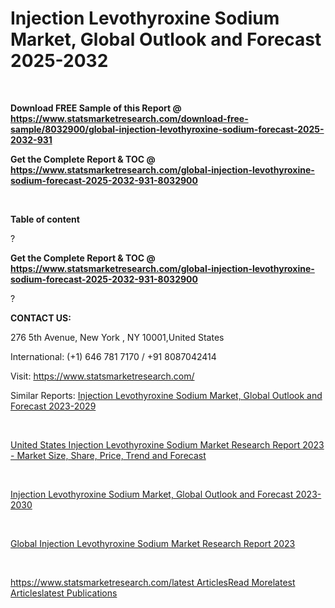 <h1>Injection Levothyroxine Sodium Market, Global Outlook and Forecast 2025-2032</h1><br/><p><strong>Download FREE Sample of this Report @ <a href="https://www.statsmarketresearch.com/download-free-sample/8032900/global-injection-levothyroxine-sodium-forecast-2025-2032-931">https://www.statsmarketresearch.com/download-free-sample/8032900/global-injection-levothyroxine-sodium-forecast-2025-2032-931</a></strong></p>
 
 
 
 <div><b>Get the Complete Report & TOC @ <a href="https://www.statsmarketresearch.com/global-injection-levothyroxine-sodium-forecast-2025-2032-931-8032900">https://www.statsmarketresearch.com/global-injection-levothyroxine-sodium-forecast-2025-2032-931-8032900</a></b></div>
 
 
 
 <p><br />
 
 <b>Table of content</b></p>
 
 
 
 <p>? </p>
 
 
 
 <div><b>Get the Complete Report & TOC @ <a href="https://www.statsmarketresearch.com/global-injection-levothyroxine-sodium-forecast-2025-2032-931-8032900">https://www.statsmarketresearch.com/global-injection-levothyroxine-sodium-forecast-2025-2032-931-8032900</a></b></div>
 
 
 
 <p>? </p>
 
 
 
 <p><b>CONTACT US:</b><br />
 
 276 5th Avenue, New York , NY 10001,United States<br />
 
 International: (+1) 646 781 7170 / +91 8087042414<br />
 
 Visit: <a href="https://www.statsmarketresearch.com/">https://www.statsmarketresearch.com/</a><br />
 
 Similar Reports: <a href="https://www.statsmarketresearch.com/global-injection-levothyroxine-sodium-forecast-2025-2032-931-8032900">Injection Levothyroxine Sodium Market, Global Outlook and Forecast 2023-2029</a><br />
 
 <br />
 
 <a href="https://www.statsmarketresearch.com/global-injection-levothyroxine-sodium-forecast-2025-2032-931-8032900">United States Injection Levothyroxine Sodium Market Research Report 2023 - Market Size, Share, Price, Trend and Forecast</a><br />
 
 <br />
 
 <a href="https://www.statsmarketresearch.com/global-injection-levothyroxine-sodium-forecast-2025-2032-931-8032900">Injection Levothyroxine Sodium Market, Global Outlook and Forecast 2023-2030</a><br />
 
 <br />
 
 <a href="https://www.statsmarketresearch.com/global-injection-levothyroxine-sodium-forecast-2025-2032-931-8032900">Global Injection Levothyroxine Sodium Market Research Report 2023</a><br />
 
 <br />
 
 <a href="https://gyeongbokgung.com">https://www.statsmarketresearch.com/</a><a href="https://hallyeomaritime.com">latest Articles</a><a href="https://jingwansa.com">Read More</a><a href="https://nguoiviet.jp/">latest Articles</a><a href="https://www.intelmarketresearch.com/">latest Publications</a></p>